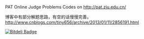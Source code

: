 PAT Online Judge Problems Codes on http://pat.zju.edu.cn/

博客中有部分解题思路，有空的话慢慢完善。 http://www.cnblogs.com/tiny656/archive/2013/01/11/2856191.html 

[![Bitdeli Badge](https://d2weczhvl823v0.cloudfront.net/tiny656/pat/trend.png)](https://bitdeli.com/free "Bitdeli Badge")

